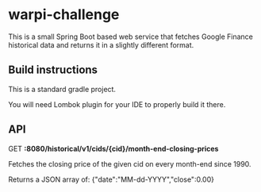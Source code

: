 # warpi-challenge

This is a small Spring Boot based web service that fetches Google Finance historical data and returns it in a slightly different format.

## Build instructions
This is a standard gradle project.

You will need Lombok plugin for your IDE to properly build it there.

## API

GET **:8080/historical/v1/cids/{cid}/month-end-closing-prices**

Fetches the closing price of the given cid on every month-end since 1990.

Returns a JSON array of: {"date":"MM-dd-YYYY","close":0.00}

